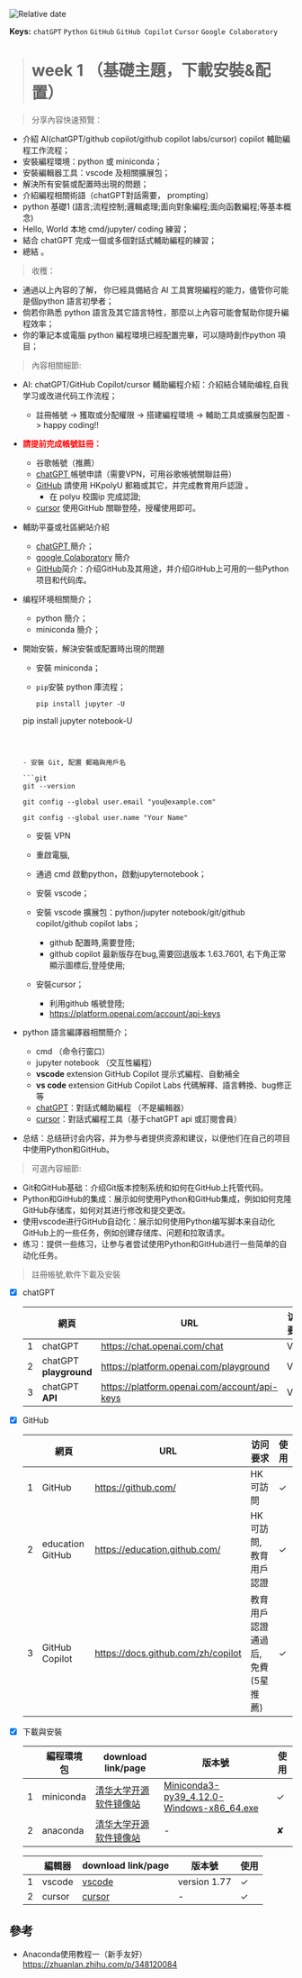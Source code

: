 ![Relative date](https://img.shields.io/date/1681297799?color=%239035&label=last%20update%3A&logo=anchor)

**Keys:** `chatGPT` `Python` `GitHub` `GitHub Copilot`  `Cursor` `Google Colaboratory`

> # week 1 （基礎主題，下載安裝&配置）

> 分享內容快速預覽：

- 介紹 AI(chatGPT/github copilot/github copilot labs/cursor) copilot 輔助編程工作流程；
- 安裝編程環境：python 或 miniconda；
- 安裝編輯器工具：vscode 及相關擴展包；
- 解決所有安裝或配置時出現的問題；
- 介紹編程相關術語（chatGPT對話需要， prompting）
- python 基礎1 (語言;流程控制;邏輯處理;面向對象編程;面向函數編程;等基本概念)
- Hello, World  本地 cmd/jupyter/ coding 練習；
- 結合 chatGPT 完成一個或多個對話式輔助編程的練習；
- 總結 。

> 收穫：

- 通過以上內容的了解， 你已經具備結合 AI 工具實現編程的能力，儘管你可能是個python 語言初學者；
- 倘若你熟悉 python 語言及其它語言特性，那麼以上內容可能會幫助你提升編程效率；
- 你的筆記本或電腦 python 編程環境已經配置完畢，可以隨時創作python 項目； 

>內容相關細節: 

- AI: chatGPT/GitHub Copilot/cursor 輔助編程介紹：介紹結合辅助编程,自我学习或改进代码工作流程；

  - 註冊帳號 -> 獲取或分配權限 -> 搭建編程環境  -> 輔助工具或擴展包配置 -> happy coding!!
- <span style="color:#FF0000;font-weight:bold;">請提前完成帳號註冊：</span >
  - 谷歌帳號（推薦）
  - [chatGPT ](https://chat.openai.com/chat) 帳號申請（需要VPN，可用谷歌帳號關聯註冊）
  - [GitHub](https://github.com/) 請使用 HKpolyU 郵箱或其它，并完成教育用戶認證 。
    - 在 polyu 校園ip 完成認證;
  - [cursor](https://www.cursor.so/) 使用GitHub 關聯登陸，授權使用即可。
- 輔助平臺或社區網站介紹
  - [chatGPT ](https://chat.openai.com/chat) 簡介；
  - [google Colaboratory](https://colab.research.google.com/notebooks/welcome.ipynb#scrollTo=Nma_JWh-W-IF) 簡介
  - [GitHub](https://github.com/)简介：介绍GitHub及其用途，并介绍GitHub上可用的一些Python项目和代码库。

- 编程环境相關簡介；
  - python 簡介；
  - miniconda 簡介；

- 開始安裝，解決安裝或配置時出現的問題
  - 安裝 miniconda；
  
  - `pip`安裝 python 庫流程；
  
    ```
    pip install jupyter -U
  pip install jupyter notebook-U
    ```
  
    
  
  - 安裝 Git, 配置 郵箱與用戶名
  
    ```git
    git --version
    
    git config --global user.email "you@example.com"
    
    git config --global user.name "Your Name"
    ```
  
  - 安裝 VPN
  
  - 重啟電腦, 
  
  - 通過 cmd 啟動python，啟動jupyternotebook；
  
  - 安裝 vscode；
  
  - 安裝 vscode 擴展包：python/jupyter notebook/git/github copilot/github copilot labs；
  
    - github 配置時,需要登陸;
    - github copilot 最新版存在bug,需要回退版本 1.63.7601, 右下角正常顯示圖標后,登陸使用;
  
  - 安裝cursor；
  
    - 利用github 帳號登陸;
    - https://platform.openai.com/account/api-keys
  
- python 語言編譯器相關簡介；

  - cmd （命令行窗口）
  - jupyter notebook （交互性編程）
  - **vscode** extension GitHub Copilot 提示式編程、自動補全
  - **vs code** extension GitHub Copilot Labs 代碼解釋、語言轉換、bug修正等
  - [chatGPT](https://chat.openai.com/chat)：對話式輔助編程 （不是編輯器）
  - [cursor](https://www.cursor.so/)：對話式編程工具（基于chatGPT api 或訂閱會員）
- 总结：总结研讨会内容，并为参与者提供资源和建议，以便他们在自己的项目中使用Python和GitHub。

> 可選內容細節:

- Git和GitHub基础：介绍Git版本控制系统和如何在GitHub上托管代码。
- Python和GitHub的集成：展示如何使用Python和GitHub集成，例如如何克隆GitHub存储库，如何对其进行修改和提交更改。
- 使用vscode进行GitHub自动化：展示如何使用Python编写脚本来自动化GitHub上的一些任务，例如创建存储库、问题和拉取请求。
- 练习：提供一些练习，让参与者尝试使用Python和GitHub进行一些简单的自动化任务。

> 註冊帳號,軟件下載及安裝

- [x] chatGPT

  |      | 網頁                   | URL                                          | 访问要求 | 使用 |
  | ---- | ---------------------- | -------------------------------------------- | -------- | ---- |
  | 1    | chatGPT                | https://chat.openai.com/chat                 | VPN      | ✓    |
  | 2    | chatGPT **playground** | https://platform.openai.com/playground       | VPN      | ✓    |
  | 3    | chatGPT **API**        | https://platform.openai.com/account/api-keys | VPN      | ✓    |

- [x] GitHub

  |      | 網頁             | URL                                | 访问要求                          | 使用 |
  | ---- | ---------------- | ---------------------------------- | --------------------------------- | ---- |
  | 1    | GitHub           | https://github.com/                | HK可訪問                          | ✓    |
  | 2    | education GitHub | https://education.github.com/      | HK可訪問,教育用戶認證             | ✓    |
  | 3    | GitHub Copilot   | https://docs.github.com/zh/copilot | 教育用戶認證通過后,免費 (5星推薦) | ✓    |

- [x] 下載與安裝

  |      | 編程環境包 | download link/page                                           | 版本號                                                       | 使用 |
  | ---- | ---------- | ------------------------------------------------------------ | ------------------------------------------------------------ | ---- |
  | 1    | miniconda  | [清华大学开源软件镜像站](https://mirrors.tuna.tsinghua.edu.cn/anaconda/miniconda/) | [Miniconda3-py39_4.12.0-Windows-x86_64.exe](https://mirrors.tuna.tsinghua.edu.cn/anaconda/miniconda/Miniconda3-py39_4.12.0-Windows-x86_64.exe) | ✓    |
  | 2    | anaconda   | [清华大学开源软件镜像站](https://mirrors.tuna.tsinghua.edu.cn/anaconda/archive/?C=S&O=A) | -                                                            | ✘    |

  |      | 編輯器 | download link/page                       | 版本號       | 使用 |
  | ---- | ------ | ---------------------------------------- | ------------ | ---- |
  | 1    | vscode | [vscode](https://code.visualstudio.com/) | version 1.77 | ✓    |
  | 2    | cursor | [cursor](https://www.cursor.so/)         | -            | ✓    |






## 參考<!-- {docsify-ignore} -->

- Anaconda使用教程一（新手友好）https://zhuanlan.zhihu.com/p/348120084





